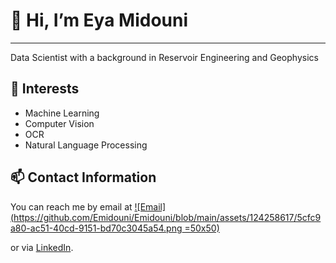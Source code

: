 # 👋 Hi, I’m Eya Midouni
----------------------------------

   Data Scientist with a background in Reservoir Engineering and Geophysics

## 👀 Interests

- Machine Learning 
- Computer Vision 
- OCR
- Natural Language Processing

## 📫 Contact Information
You can reach me by email at [![Email](https://github.com/Emidouni/Emidouni/blob/main/assets/124258617/5cfc9a80-ac51-40cd-9151-bd70c3045a54.png =50x50)](mailto:eyamidouni15@gmail.com)

 or via [LinkedIn](https://www.linkedin.com/in/eya-midouni-049066221/).



<!---
Emidouni/Emidouni is a ✨ special ✨ repository because its `README.md` (this file) appears on your GitHub profile.
You can click the Preview link to take a look at your changes.
--->

